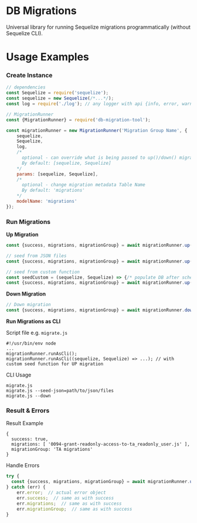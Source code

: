 # DB Migrations
Universal library for running Sequelize migrations programmatically (without Sequelize CLI).

# Usage Examples

### Create Instance

```javascript
// dependencies
const Sequelize = require('sequelize');
const sequelize = new Sequelize(/*...*/);
const log = require('./log'); // any logger with api {info, error, warn...}

// MigrationRunner
const {MigrationRunner} = require('db-migration-tool');

const migrationRunner = new MigrationRunner('Migration Group Name', {
    sequelize,
    Sequelize,
    log,
    /*
      optional - can override what is being passed to up()/down() migration scripts
      By default: [sequelize, Sequelize]
    */
    params: [sequelize, Sequelize],
    /*
      optional - change migration metadata Table Name 
      By default: 'migrations'
    */
    modelName: 'migrations'
});
```

### Run Migrations

**Up Migration**
```javascript
const {success, migrations, migrationGroup} = await migrationRunner.up();

// seed from JSON files
const {success, migrations, migrationGroup} = await migrationRunner.up({seedJsonPath: './data'});

// seed from custom function
const seedCustom = (sequelize, Sequelize) => {/* populate DB after schema was initialized */}; 
const {success, migrations, migrationGroup} = await migrationRunner.up({seedCustom});
```

**Down Migration**
```javascript
// Down migration
const {success, migrations, migrationGroup} = await migrationRunner.down();
```


**Run Migrations as CLI**

Script file e.g. `migrate.js`
```
#!/usr/bin/env node
...
migrationRunner.runAsCli();
migrationRunner.runAsCli((sequelize, Sequelize) => ...); // with custom seed function for UP migration
```

CLI Usage
```
migrate.js
migrate.js --seed-json=path/to/json/files
migrate.js --down
```


### Result & Errors

Result Example
```
{
  success: true,
  migrations: [ '0094-grant-readonly-access-to-ta_readonly_user.js' ],
  migrationGroup: 'TA migrations'
}
```

Handle Errors
```javascript
try {
  const {success, migrations, migrationGroup} = await migrationRunner.up();
} catch (err) {
    err.error;  // actual error object
    err.success;  // same as with success
    err.migrations;  // same as with success
    err.migrationGroup;  // same as with success
}
```
